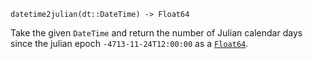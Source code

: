 ```
datetime2julian(dt::DateTime) -> Float64
```

Take the given `DateTime` and return the number of Julian calendar days since the julian epoch `-4713-11-24T12:00:00` as a [`Float64`](@ref).
